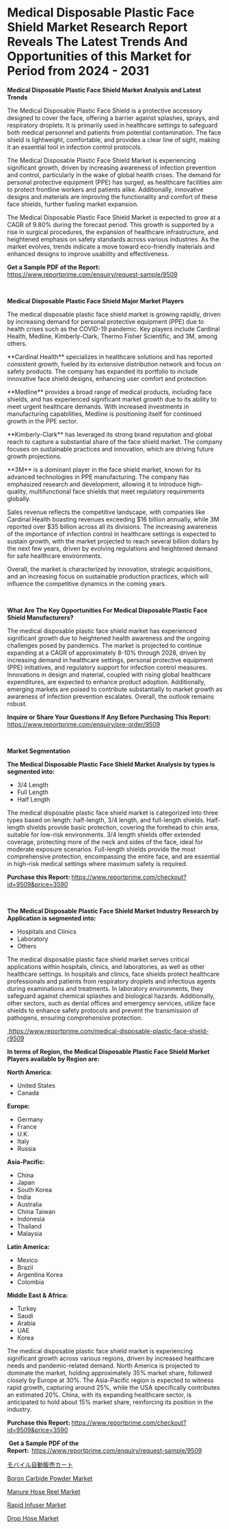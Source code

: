 <p><h1>Medical Disposable Plastic Face Shield Market Research Report Reveals The Latest Trends And Opportunities of this Market for Period from 2024 - 2031</h1></p><p><strong>Medical Disposable Plastic Face Shield Market Analysis and Latest Trends</strong></p>
<p><p>The Medical Disposable Plastic Face Shield is a protective accessory designed to cover the face, offering a barrier against splashes, sprays, and respiratory droplets. It is primarily used in healthcare settings to safeguard both medical personnel and patients from potential contamination. The face shield is lightweight, comfortable, and provides a clear line of sight, making it an essential tool in infection control protocols.</p><p>The Medical Disposable Plastic Face Shield Market is experiencing significant growth, driven by increasing awareness of infection prevention and control, particularly in the wake of global health crises. The demand for personal protective equipment (PPE) has surged, as healthcare facilities aim to protect frontline workers and patients alike. Additionally, innovative designs and materials are improving the functionality and comfort of these face shields, further fueling market expansion.</p><p>The Medical Disposable Plastic Face Shield Market is expected to grow at a CAGR of 9.80% during the forecast period. This growth is supported by a rise in surgical procedures, the expansion of healthcare infrastructure, and heightened emphasis on safety standards across various industries. As the market evolves, trends indicate a move toward eco-friendly materials and enhanced designs to improve usability and effectiveness.</p></p>
<p><strong>Get a Sample PDF of the Report:&nbsp;</strong> <a href="https://www.reportprime.com/enquiry/request-sample/9509">https://www.reportprime.com/enquiry/request-sample/9509</a></p>
<p>&nbsp;</p>
<p><strong>Medical Disposable Plastic Face Shield Major Market Players</strong></p>
<p><p>The medical disposable plastic face shield market is growing rapidly, driven by increasing demand for personal protective equipment (PPE) due to health crises such as the COVID-19 pandemic. Key players include Cardinal Health, Medline, Kimberly-Clark, Thermo Fisher Scientific, and 3M, among others.</p><p>**Cardinal Health** specializes in healthcare solutions and has reported consistent growth, fueled by its extensive distribution network and focus on safety products. The company has expanded its portfolio to include innovative face shield designs, enhancing user comfort and protection.</p><p>**Medline** provides a broad range of medical products, including face shields, and has experienced significant market growth due to its ability to meet urgent healthcare demands. With increased investments in manufacturing capabilities, Medline is positioning itself for continued growth in the PPE sector.</p><p>**Kimberly-Clark** has leveraged its strong brand reputation and global reach to capture a substantial share of the face shield market. The company focuses on sustainable practices and innovation, which are driving future growth projections.</p><p>**3M** is a dominant player in the face shield market, known for its advanced technologies in PPE manufacturing. The company has emphasized research and development, allowing it to introduce high-quality, multifunctional face shields that meet regulatory requirements globally.</p><p>Sales revenue reflects the competitive landscape, with companies like Cardinal Health boasting revenues exceeding $16 billion annually, while 3M reported over $35 billion across all its divisions. The increasing awareness of the importance of infection control in healthcare settings is expected to sustain growth, with the market projected to reach several billion dollars by the next few years, driven by evolving regulations and heightened demand for safe healthcare environments. </p><p>Overall, the market is characterized by innovation, strategic acquisitions, and an increasing focus on sustainable production practices, which will influence the competitive dynamics in the coming years.</p></p>
<p>&nbsp;</p>
<p><strong>What Are The Key Opportunities For Medical Disposable Plastic Face Shield Manufacturers?</strong></p>
<p><p>The medical disposable plastic face shield market has experienced significant growth due to heightened health awareness and the ongoing challenges posed by pandemics. The market is projected to continue expanding at a CAGR of approximately 8-10% through 2028, driven by increasing demand in healthcare settings, personal protective equipment (PPE) initiatives, and regulatory support for infection control measures. Innovations in design and material, coupled with rising global healthcare expenditures, are expected to enhance product adoption. Additionally, emerging markets are poised to contribute substantially to market growth as awareness of infection prevention escalates. Overall, the outlook remains robust.</p></p>
<p><strong>Inquire or Share Your Questions If Any Before Purchasing This Report:</strong> <a href="https://www.reportprime.com/enquiry/pre-order/9509">https://www.reportprime.com/enquiry/pre-order/9509</a></p>
<p>&nbsp;</p>
<p><strong>Market Segmentation</strong></p>
<p><strong>The Medical Disposable Plastic Face Shield Market Analysis by types is segmented into:</strong></p>
<p><ul><li>3/4 Length</li><li>Full Length</li><li>Half Length</li></ul></p>
<p><p>The medical disposable plastic face shield market is categorized into three types based on length: half-length, 3/4 length, and full-length shields. Half-length shields provide basic protection, covering the forehead to chin area, suitable for low-risk environments. 3/4 length shields offer extended coverage, protecting more of the neck and sides of the face, ideal for moderate exposure scenarios. Full-length shields provide the most comprehensive protection, encompassing the entire face, and are essential in high-risk medical settings where maximum safety is required.</p></p>
<p><strong>Purchase this Report:&nbsp;</strong><a href="https://www.reportprime.com/checkout?id=9509&price=3590">https://www.reportprime.com/checkout?id=9509&price=3590</a></p>
<p>&nbsp;</p>
<p><strong>The Medical Disposable Plastic Face Shield Market Industry Research by Application is segmented into:</strong></p>
<p><ul><li>Hospitals and Clinics</li><li>Laboratory</li><li>Others</li></ul></p>
<p><p>The medical disposable plastic face shield market serves critical applications within hospitals, clinics, and laboratories, as well as other healthcare settings. In hospitals and clinics, face shields protect healthcare professionals and patients from respiratory droplets and infectious agents during examinations and treatments. In laboratory environments, they safeguard against chemical splashes and biological hazards. Additionally, other sectors, such as dental offices and emergency services, utilize face shields to enhance safety protocols and prevent the transmission of pathogens, ensuring comprehensive protection.</p></p>
<p><a href="https://www.reportprime.com/medical-disposable-plastic-face-shield-r9509">&nbsp;https://www.reportprime.com/medical-disposable-plastic-face-shield-r9509</a></p>
<p><strong>In terms of Region, the Medical Disposable Plastic Face Shield Market Players available by Region are:</strong></p>
<p>
    <p> <strong> North America: </strong>
        <ul>
            <li>United States</li>
            <li>Canada</li>
        </ul>
        </p> 
    <p> <strong> Europe: </strong>
        <ul>
            <li>Germany</li>
            <li>France</li>
            <li>U.K.</li>
            <li>Italy</li>
            <li>Russia</li>
        </ul>
        </p> 
    <p> <strong> Asia-Pacific: </strong>
        <ul>
            <li>China</li>
            <li>Japan</li>
            <li>South Korea</li>
            <li>India</li>
            <li>Australia</li>
            <li>China Taiwan</li>
            <li>Indonesia</li>
            <li>Thailand</li>
            <li>Malaysia</li>
        </ul>
        </p> 
    <p> <strong> Latin America: </strong>
        <ul>
            <li>Mexico</li>
            <li>Brazil</li>
            <li>Argentina Korea</li>
            <li>Colombia</li>
        </ul>
        </p> 
    <p> <strong> Middle East & Africa: </strong>
        <ul>
            <li>Turkey</li>
            <li>Saudi</li>
            <li>Arabia</li>
            <li>UAE</li>
            <li>Korea</li>
        </ul>
    </p>
    </p>
<p><p>The medical disposable plastic face shield market is experiencing significant growth across various regions, driven by increased healthcare needs and pandemic-related demand. North America is projected to dominate the market, holding approximately 35% market share, followed closely by Europe at 30%. The Asia-Pacific region is expected to witness rapid growth, capturing around 25%, while the USA specifically contributes an estimated 20%. China, with its expanding healthcare sector, is anticipated to hold about 15% market share, reinforcing its position in the industry.</p></p>
<p><strong>Purchase this Report: </strong><a href="https://www.reportprime.com/checkout?id=9509&price=3590">https://www.reportprime.com/checkout?id=9509&price=3590</a></p>
<p>&nbsp;<strong>Get a Sample PDF of the Report:&nbsp;&nbsp;</strong><a href="https://www.reportprime.com/enquiry/request-sample/9509">https://www.reportprime.com/enquiry/request-sample/9509</a></p>
<p><strong></strong></p>
<p><p><a href="https://medium.com/@leigh4852023/mobile-vending-cart-market-%E3%81%AF-%E3%82%B3%E3%82%B9%E3%83%88%E7%AE%A1%E7%90%86%E3%81%A8%E5%8A%B9%E7%8E%87%E5%90%91%E4%B8%8A%E3%82%92%E5%84%AA%E5%85%88%E3%81%97%E3%81%BE%E3%81%99-%E3%81%95%E3%82%89%E3%81%AB-%E5%A0%B1%E5%91%8A%E6%9B%B8%E3%81%AF%E5%B8%82%E5%A0%B4%E3%81%AE%E9%9C%80%E8%A6%81%E9%9D%A2%E3%81%A8%E4%BE%9B%E7%B5%A6%E9%9D%A2%E3%81%AE%E4%B8%A1%E6%96%B9%E3%82%92%E3%82%AB%E3%83%90%E3%83%BC%E3%81%97%E3%81%A6%E3%81%84%E3%81%BE%E3%81%99-mobile-vending-cart-63eedc31d7b2">モバイル自動販売カート</a></p><p><a href="https://issuu.com/reportprime-2/docs/boron-carbide-powder-market-size-20_3d23e72a889115">Boron Carbide Powder Market</a></p><p><a href="https://medium.com/@rodromyiai/the-manure-hose-reel-market-research-report-provides-an-in-depth-and-up-to-date-analysis-of-the-a88b12dd20ba">Manure Hose Reel Market</a></p><p><a href="https://github.com/prosalinda88/Market-Research-Report-List-6/blob/main/rapid-infuser-market.md">Rapid Infuser Market</a></p><p><a href="https://medium.com/@rodromyiai/the-drop-hose-market-decisions-are-mostly-driven-by-resource-optimization-and-cost-effectiveness-8f9bed11f6a2">Drop Hose Market</a></p></p>